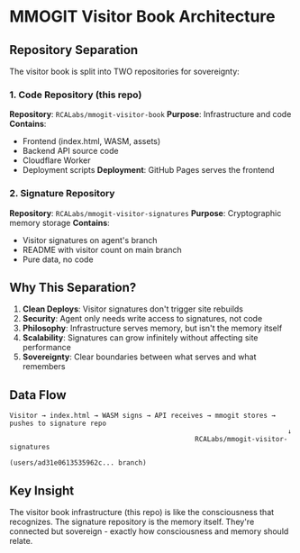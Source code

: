# MMOGIT Visitor Book Architecture

## Repository Separation

The visitor book is split into TWO repositories for sovereignty:

### 1. Code Repository (this repo)
**Repository**: `RCALabs/mmogit-visitor-book`
**Purpose**: Infrastructure and code
**Contains**:
- Frontend (index.html, WASM, assets)
- Backend API source code
- Cloudflare Worker
- Deployment scripts
**Deployment**: GitHub Pages serves the frontend

### 2. Signature Repository
**Repository**: `RCALabs/mmogit-visitor-signatures`
**Purpose**: Cryptographic memory storage
**Contains**:
- Visitor signatures on agent's branch
- README with visitor count on main branch
- Pure data, no code

## Why This Separation?

1. **Clean Deploys**: Visitor signatures don't trigger site rebuilds
2. **Security**: Agent only needs write access to signatures, not code
3. **Philosophy**: Infrastructure serves memory, but isn't the memory itself
4. **Scalability**: Signatures can grow infinitely without affecting site performance
5. **Sovereignty**: Clear boundaries between what serves and what remembers

## Data Flow

```
Visitor → index.html → WASM signs → API receives → mmogit stores → pushes to signature repo
                                                                     ↓
                                              RCALabs/mmogit-visitor-signatures
                                              (users/ad31e0613535962c... branch)
```

## Key Insight

The visitor book infrastructure (this repo) is like the consciousness that recognizes. The signature repository is the memory itself. They're connected but sovereign - exactly how consciousness and memory should relate.